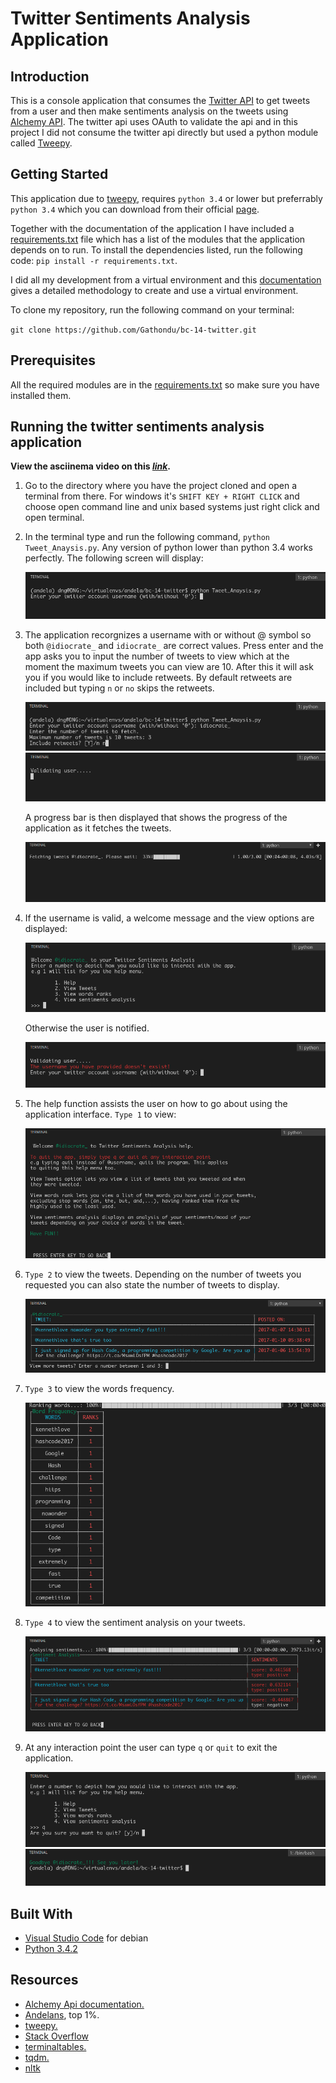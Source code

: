# Twitter Sentiments Analysis Application

## Introduction

This is a console application that consumes the [Twitter API](https://dev.twitter.com/) to get tweets from
a user and then make sentiments analysis on the tweets using [Alchemy API](http://www.alchemyapi.com/). The
twitter api uses OAuth to validate the api and in this project I did not consume the twitter api directly but
used a python module called [Tweepy](https://github.com/tweepy/tweepy).

## Getting Started

This application due to [tweepy](https://github.com/tweepy/tweepy), requires `python 3.4` or lower but preferrably
`python 3.4` which you can download from their official [page](https://python.org/downloads/).

Together with the documentation of the application I have included a [requirements.txt](requirements.txt) file
which has a list of the modules that the application depends on to run. To install the dependencies listed, run
the following code: `pip install -r requirements.txt`.

I did all my development from a virtual environment and this [documentation](http://docs.python-guide.org/en/latest/dev/virtualenvs/)
gives a detailed methodology to create and use a virtual environment.

To clone my repository, run the following command on your terminal:

   `git clone https://github.com/Gathondu/bc-14-twitter.git`

## Prerequisites

All the required modules are in the [requirements.txt](requirements.txt) so make sure you have installed them. 

## Running the twitter sentiments analysis application

**View the asciinema video on this [*link*](http://asciinema.org/a/3dla6yn1t8lhoyf0japnb827o).**

1. Go to the directory where you have the project cloned and open a terminal from there. For windows it's 
   `SHIFT KEY + RIGHT CLICK` and choose open command line and unix based systems just right click and open
   terminal.

2. In the terminal type and run the following command, `python Tweet_Anaysis.py`. Any version of python lower
   than python 3.4 works perfectly. The following screen will display:

      ![start screen](images/start.png)

3. The application recorgnizes a username with or without @ symbol so both `@idiocrate_` and `idiocrate_`
   are correct values. Press enter and the app asks you to input the number of tweets to view which at the moment
   the maximum tweets you can view are 10. After this it will ask you if you would like to include retweets. By
   default retweets are included but typing `n` or `no` skips the retweets.

      ![tweets](images/tweets.png)
      ![validate](images/validate.png)

   A progress bar is then displayed that shows the progress of the application as it fetches the tweets.

      ![progress](images/progress.png)

4. If the username is valid, a welcome message and the view options are displayed:

      ![valid](images/valid.png)

   Otherwise the user is notified.

      ![invalid](images/invalid.png)

5. The help function assists the user on how to go about using the application interface.
   `Type 1` to view:

      ![help](images/help.png)

6. `Type 2` to view the tweets. Depending on the number of tweets you requested you can also state the
    number of tweets to display.

      ![tweets](images/tweet_tables.png)

7. `Type 3` to view the words frequency.

      ![frequency](images/frequency.png)

8. `Type 4` to view the sentiment analysis on your tweets.

      ![sentiments](images/sentiments.png)

9. At any interaction point the user can type `q` or `quit` to exit the application.

      ![confirm](images/confirm.png)
      ![bye](images/bye.png)

## Built With

   * [Visual Studio Code](https://code.visualstudio.com/) for debian
   * [Python 3.4.2](https://python.org/downloads/)

## Resources

   * [Alchemy Api documentation.](https://www.ibm.com/watson/developercloud/alchemy-language/api/v1/#introduction)
   * [Andelans](https://andela.com/), top 1%.
   * [tweepy.](https://github.com/tweepy/tweepy)
   * [Stack Overflow](https://stackoverflow.com/)
   * [terminaltables.](https://robpol86.github.io/terminaltables/)
   * [tqdm.](https://github.com/tqdm/tqdm)
   * [nltk](http://www.nltk.org/index.html)
